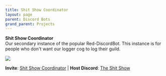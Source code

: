 ```yaml
---
title: Shit Show Coordinator
layout: page
parent: Discord Bots
grand_parent: Projects
---
```


**Shit Show Coordinator**<br />
Our secondary instance of the popular Red-DiscordBot. This instance is for people who don't want our logger cog to log their guild.

![][Image]

 **Invite**: [Shit Show Coordinator][Invite] | **Host Discord**: [The Shit Show][Discord] 


[Image]: https://github.com/ShitShowDevelopment/Docs/assets/17615050/2bdc97d8-9ebe-4911-94d3-a2eeb876e373

[Invite]: https://discord.com/oauth2/authorize?client_id=1087150856509608087&scope=bot+applications.commands&permissions=8

[Discord]: https://dsc.gg/the-shit-show

 